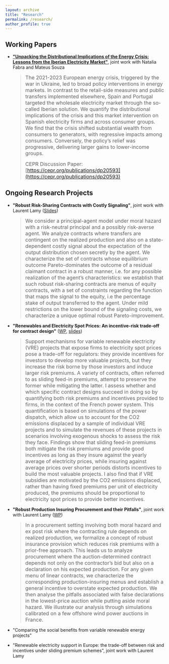 ```yaml
---
layout: archive
title: "Research"
permalink: /research/
author_profile: true
---
```

<!-- Google tag (gtag.js) -->
<script async src="https://www.googletagmanager.com/gtag/js?id=G-Z7QB0ZV44P"></script>
<script>
  window.dataLayer = window.dataLayer || [];
  function gtag(){dataLayer.push(arguments);}
  gtag('js', new Date());

  gtag('config', 'G-Z7QB0ZV44P');
</script>


Working Papers
------

- **["Unpacking the Distributional Implications of the Energy Crisis: Lessons from the Iberian Electricity Market"](http://c-leblanc.github.io/files/Fabra_Leblanc_Souza_2025_WP.pdf)**, joint work with Natalia Fabra and Mateus Souza

  > <font size="3"> The 2021-2023 European energy crisis, triggered by the war in Ukraine, led to broad policy interventions in energy markets. In contrast to the retail-side measures and public transfers implemented elsewhere, Spain and Portugal targeted the wholesale electricity market through the so-called Iberian solution. We quantify the distributional implications of the crisis and this market intervention on Spanish electricity firms and across consumer groups. We find that the crisis shifted substantial wealth from consumers to generators, with regressive impacts among consumers. Conversely, the policy’s relief was progressive, delivering larger gains to lower-income groups.
  >
  > CEPR Discussion Paper: [https://cepr.org/publications/dp20593](https://cepr.org/publications/dp20593) </font>


Ongoing Research Projects
------

- **"Robust Risk-Sharing Contracts with Costly Signaling"**, joint work with Laurent Lamy ([Slides](http://c-leblanc.github.io/files/Robust_RiskSharing_202506.pdf))

  > <font size="3"> We consider a principal-agent model under moral hazard with a risk-neutral principal and a possibly risk-averse agent. We analyze contracts where transfers are contingent on the realized production and also on a state-dependent costly signal about the expectation of the output distribution chosen secretly by the agent. We characterize the set of contracts whose equilibrium outcome Pareto-dominates the outcome of a residual claimant contract in a robust manner, i.e. for any possible realization of the agent’s characteristics: we establish that such robust risk-sharing contracts are menus of equity contracts, with a set of constraints regarding the function that maps the signal to the equity, i.e the percentage stake of output transferred to the agent. Under mild restrictions on the lower bound of the signaling costs, we characterize a unique optimal robust Pareto-improvement. </font>

- **"Renewables and Electricity Spot Prices: An incentive-risk trade-off for contract design"** ([WP](http://c-leblanc.github.io/files/Contract_Design_Renewables_202312.pdf), [slides](http://c-leblanc.github.io/files/Contract_Design_Renewables_slides_202310.pdf))

  > <font size="3"> Support mechanisms for variable renewable electricity (VRE) projects that expose firms to electricity spot prices pose a trade-off for regulators: they provide incentives for investors to develop more valuable projects, but they increase the risk borne by those investors and induce larger risk premiums. A variety of contracts, often referred to as sliding feed-in premiums, attempt to preserve the former while mitigating the latter. I assess whether and which specific contract designs succeed in doing so by quantifying both risk premiums and incentives provided to firms, in the context of the French power system. This quantification is based on simulations of the power dispatch, which allow us to account for the CO2 emissions displaced by a sample of individual VRE projects and to simulate the revenues of these projects in scenarios involving exogenous shocks to assess the risk they face. Findings show that sliding feed-in premiums both mitigate the risk premiums and provide good incentives as long as they insure against the yearly average of electricity prices, while insuring against average prices over shorter periods distorts incentives to build the most valuable projects. I also find that if VRE subsidies are motivated by the CO2 emissions displaced, rather than having fixed premiums per unit of electricity produced, the premiums should be proportional to electricity spot prices to provide better incentives. </font>

- **"Robust Production Insuring Procurement and their Pitfalls"**, joint work with Laurent Lamy ([WP](http://c-leblanc.github.io/files/Robust_Production_Insuring_20240423.pdf))

  > <font size="3"> In a procurement setting involving both moral hazard and ex post risk where the contracting rule depends on realized production, we formalize a concept of robust insurance provision which reduces risk premiums with a prior-free approach. This leads us to analyze procurement where the auction-determined contract depends not only on the contractor’s bid but also on a declaration on his expected production. For any given menu of linear contracts, we characterize the corresponding production-insuring menus and establish a general incentive to overstate expected production. We then analyse the pitfalls associated with false declarations in the lowest-price auction while putting aside moral hazard. We illustrate our analysis through simulations calibrated on a few offshore wind power auctions in France. </font>



- "Comparing the social benefits from variable renewable energy projects"

- "Renewable electricity support in Europe: the trade-off between risk and incentives under sliding premium schemes", joint work with Laurent Lamy
